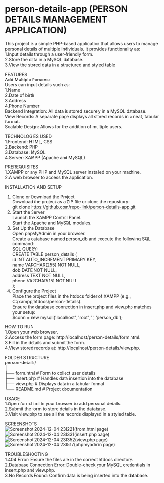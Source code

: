 # person-details-app (PERSON DETAILS MANAGEMENT APPLICATION)
This project is a simple PHP-based application that allows users to manage personal details of multiple individuals. It provides functionality as:   
1.Input details through a user-friendly form.   
2.Store the data in a MySQL database.   
3.View the stored data in a structured and styled table      

FEATURES     
Add Multiple Persons:        
Users can input details such as:       
1.Name   
2.Date of birth   
3.Address   
4.Phone Number       
Backend Integration: All data is stored securely in a MySQL database.          
View Records: A separate page displays all stored records in a neat, tabular format.          
Scalable Design: Allows for the addition of multiple users.                

TECHNOLOGIES USED         
1.Frontend: HTML, CSS         
2.Backend: PHP         
3.Database: MySQL         
4.Server: XAMPP (Apache and MySQL)            

PREREQUISITES   
1.XAMPP or any PHP and MySQL server installed on your machine.   
2.A web browser to access the application.   

INSTALLATION AND SETUP   
1. Clone or Download the Project   
Download the project as a ZIP file or clone the repository:   
git clone https://github.com/repo-link/person-details-app.git   
2. Start the Server   
Launch the XAMPP Control Panel.   
Start the Apache and MySQL modules.   
3. Set Up the Database   
Open phpMyAdmin in your browser.   
Create a database named person_db and execute the following SQL command:   
SQL QUERY:   
CREATE TABLE person_details (   
    id INT AUTO_INCREMENT PRIMARY KEY,   
    name VARCHAR(255) NOT NULL,   
    dob DATE NOT NULL,   
    address TEXT NOT NULL,   
    phone VARCHAR(15) NOT NULL   
);   
4. Configure the Project   
Place the project files in the htdocs folder of XAMPP (e.g., C:/xampp/htdocs/person-details).   
Ensure the database connection in insert.php and view.php matches your setup:   
$conn = new mysqli('localhost', 'root', '', 'person_db');   

HOW TO RUN   
1.Open your web browser.   
2.Access the form page: http://localhost/person-details/form.html.   
3.Fill in the details and submit the form.   
4.View stored records at: http://localhost/person-details/view.php.   

FOLDER STRUCTURE   
person-details/    
│        
├── form.html         # Form to collect user details   
├── insert.php        # Handles data insertion into the database   
├── view.php          # Displays data in a tabular format   
└── README.md         # Project documentation   

USAGE   
1.Open form.html in your browser to add personal details.   
2.Submit the form to store details in the database.   
3.Visit view.php to see all the records displayed in a styled table.   

SCREENSHOTS   
![Screenshot 2024-12-04 231221](https://github.com/user-attachments/assets/aa84b86b-25ca-42a9-9c8e-3da0168d01e3)(from.html page)    
![Screenshot 2024-12-04 231331](https://github.com/user-attachments/assets/c8f7d64b-ee26-4802-91e5-535d7618fe99)(insert.php page)    
![Screenshot 2024-12-04 231352](https://github.com/user-attachments/assets/9aa86be6-c1ae-4a9b-9988-f6d44b1bb421)(view.php page)    
![Screenshot 2024-12-04 231517](https://github.com/user-attachments/assets/7a5ee705-5953-45bf-88c6-2def9197ff4b)(phpmyadmin page)    

TROUBLESHOOTING        
1.404 Error: Ensure the files are in the correct htdocs directory.    
2.Database Connection Error: Double-check your MySQL credentials in insert.php and view.php.    
3.No Records Found: Confirm data is being inserted into the database.    






